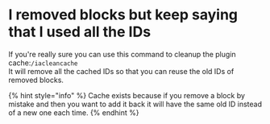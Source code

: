# I removed blocks but keep saying that I used all the IDs

If you're really sure you can use this command to cleanup the plugin cache:`/iacleancache`  
It will remove all the cached IDs so that you can reuse the old IDs of removed blocks.  


{% hint style="info" %}
Cache exists because if you remove a block by mistake and then you want to add it back it will have the same old ID instead of a new one each time.
{% endhint %}

